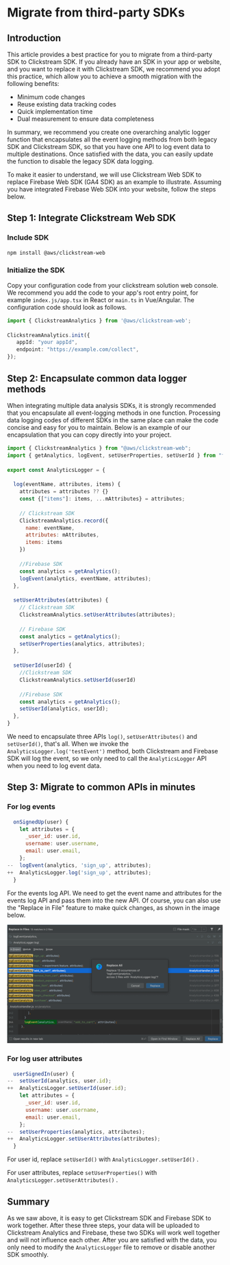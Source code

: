 # Migrate from third-party SDKs

## Introduction

This article provides a best practice for you to migrate from a third-party SDK to Clickstream SDK. If you already have an SDK in your app or website, and you want to replace it with Clickstream SDK, we recommend you adopt this practice, which allow you to achieve a smooth migration with the following benefits:

* Minimum code changes
* Reuse existing data tracking codes
* Quick implementation time
* Dual measurement to ensure data completeness

In summary, we recommend you create one overarching analytic logger function that encapsulates all the event logging methods from both legacy SDK and Clickstream SDK, so that you have one API to log event data to multiple destinations. Once satisfied with the data, you can easily update the function to disable the legacy SDK data logging.

To make it easier to understand, we will use Clickstream Web SDK to replace Firebase Web SDK (GA4 SDK) as an example to illustrate. Assuming you have integrated Firebase Web SDK into your website, follow the steps below.

## Step 1: Integrate Clickstream Web SDK

### Include SDK

```bash
npm install @aws/clickstream-web
```

### Initialize the SDK

Copy your configuration code from your clickstream solution web console. We recommend you add the code to your app's root entry point, for example `index.js/app.tsx` in React or `main.ts` in Vue/Angular. The configuration code should look as follows.

```typescript
import { ClickstreamAnalytics } from '@aws/clickstream-web';

ClickstreamAnalytics.init({
   appId: "your appId",
   endpoint: "https://example.com/collect",
});
```

## Step 2: Encapsulate common data logger methods

When integrating multiple data analysis SDKs, it is strongly recommended that you encapsulate all event-logging methods in one function.  Processing data logging codes of different SDKs in the same place can make the code concise and easy for you to maintain. Below is an example of our encapsulation that you can copy directly into your project.

```javascript
import { ClickstreamAnalytics } from "@aws/clickstream-web";
import { getAnalytics, logEvent, setUserProperties, setUserId } from "firebase/analytics";

export const AnalyticsLogger = {

  log(eventName, attributes, items) {
    attributes = attributes ?? {}
    const {["items"]: items, ...mAttributes} = attributes;
    
    // Clickstream SDK
    ClickstreamAnalytics.record({
      name: eventName,
      attributes: mAttributes,
      items: items
    })

    //Firebase SDK
    const analytics = getAnalytics();
    logEvent(analytics, eventName, attributes);
  },

  setUserAttributes(attributes) {
    // Clickstream SDK
    ClickstreamAnalytics.setUserAttributes(attributes);

    // Firebase SDK
    const analytics = getAnalytics();
    setUserProperties(analytics, attributes);
  },

  setUserId(userId) {
    //Clickstream SDK
    ClickstreamAnalytics.setUserId(userId)

    //Firebase SDK
    const analytics = getAnalytics();
    setUserId(analytics, userId);
  },
}
```

We need to encapsulate three APIs `log()`, `setUserAttributes()` and `setUserId()`, that's all. When we invoke the `AnalyticsLogger.log('testEvent')`  method, both Clickstream and Firebase SDK will log the event, so we only need to call the `AnalyticsLogger` API when you need to log event data.

## Step 3: Migrate to common APIs in minutes

### For log events

```javascript
  onSignedUp(user) {
    let attributes = {
      _user_id: user.id,
      username: user.username,
      email: user.email,
    };
--  logEvent(analytics, 'sign_up', attributes);
++  AnalyticsLogger.log('sign_up', attributes);
  }
```

For the events log API. We need to get the event name and attributes for the events log API and pass them into the new API. Of course, you can also use the "Replace in File" feature to make quick changes, as shown in the image below.

![replace_in_files](../images/sdk-manual/replace-in-file.png) 

### For log user attributes

```javascript
  userSignedIn(user) {
--  setUserId(analytics, user.id);
++  AnalyticsLogger.setUserId(user.id);
    let attributes = {
      _user_id: user.id,
      username: user.username,
      email: user.email,
    };
--  setUserProperties(analytics, attributes);
++  AnalyticsLogger.setUserAttributes(attributes);
  }
```

For user id, replace  `setUserId()` with `AnalyticsLogger.setUserId()` .

For user attributes, replace `setUserProperties()` with `AnalyticsLogger.setUserAttributes()` .

## Summary

As we saw above, it is easy to get Clickstream SDK and Firebase SDK to work together. After these three steps, your data will be uploaded to Clickstream Analytics and Firebase, these two SDKs will work well together and will not influence each other. After you are satisfied with the data, you only need to modify the `AnalyticsLogger` file to remove or disable another SDK smoothly.
